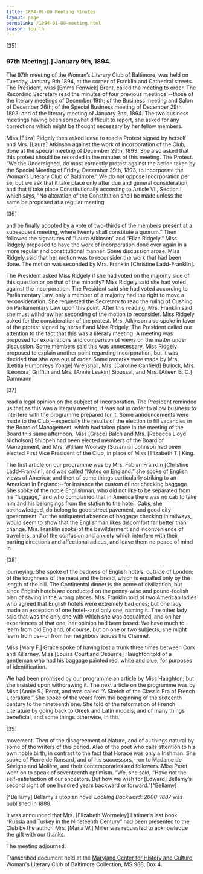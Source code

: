 ```yaml
---
title: 1894-01-09 Meeting Minutes
layout: page
permalink: /1894-01-09-meeting.html
season: fourth
---
```

[35]

### 97th Meeting[.] January 9th, 1894.

The 97th meeting of the Woman’s Literary Club of Baltimore, was held on Tuesday, January 9th 1894, at the corner of Franklin and Cathedral streets. The President, Miss [Emma Fenwick] Brent, called the meeting to order. The Recording Secretary read the minutes of four previous meetings:--those of the literary meetings of December 19th; of the Business meeting and Salon of December 26th; of the Special Business meeting of December 29th 1893; and of the literary meeting of January 2nd, 1894. The two business meetings having been somewhat difficult to report, she asked for any corrections which might be thought necessary by her fellow members.

Miss [Eliza] Ridgely then asked leave to read a Protest signed by herself and Mrs. [Laura] Atkinson against the work of incorporation of the Club, done at the special meeting of December 29th, 1893. She also asked that this protest should be recorded in the minutes of this meeting. The Protest. “We the Undersigned, do most earnestly protest against the action taken by the Special Meeting of Friday, December 29th, 1893, to incorporate the Woman’s Literary Club of Baltimore.” We do not oppose Incorporation per se, but we ask that it take place only after due and general consideration, and that it take place Constitutionally according to Article VII, Section I, which says, “No alteration of the Constitution shall be made unless the same be proposed at a regular meeting

[36]

and be finally adopted by a vote of two-thirds of the members present at a subsequent meeting, where twenty shall constitute a quorum.” Then followed the signatures of “Laura Atkinson” and “Eliza Ridgely.” Miss Ridgely proposed to have the work of incorporation done over again in a more regular and constitutional manner. Some discussion arose. Miss Ridgely said that her motion was to reconsider the work that had been done. The motion was seconded by Mrs. Franklin [Christine Ladd-Franklin].

The President asked Miss Ridgely if she had voted on the majority side of this question or on that of the minority? Miss Ridgely said she had voted against the incorporation. The President said she had voted according to Parliamentary Law, only a member of a majority had the right to move a reconsideration. She requested the Secretary to read the ruling of Cushing on Parliamentary Law upon this point. After this reading, Mrs. Franklin said she must withdraw her seconding of the motion to reconsider. Miss Ridgely asked for the consideration of the protest. Mrs. Atkinson also spoke in favor of the protest signed by herself and Miss Ridgely. The President called our attention to the fact that this was a literary meeting. A meeting was proposed for explanations and comparison of views on the matter under discussion. Some members said this was unnecessary. Miss Ridgely proposed to explain another point regarding Incorporation, but it was decided that she was out of order. Some remarks were made by Mrs. [Letitia Humphreys Yonge] Wrenshall, Mrs. [Caroline Canfield] Bullock, Mrs. [Leonora] Griffith and Mrs. [Annie Leakin] Sioussat, and Mrs. [Aileen B. C.] Dammann

[37]

read a legal opinion on the subject of Incorporation. The President reminded us that as this was a literary meeting, it was not in order to allow business to interfere with the programme prepared for it. Some announcements were made to the Club;--especially the results of the election to fill vacancies in the Board of Management, which had taken place in the meeting of the Board this same afternoon. Miss [Grace] Balch and Mrs. [Rebecca Lloyd Nicholson] Shippen had been elected members of the Board of Management, and Mrs. William Woolsey [Susanna] Johnson had been elected First Vice President of the Club, in place of Miss [Elizabeth T.] King.

The first article on our programme was by Mrs. Fabian Franklin [Christine Ladd-Franklin], and was called “Notes on England.” she spoke of English views of America; and then of some things particularly striking to an American in England:--for instance the custom of not checking baggage. She spoke of the noble Englishman, who did not like to be separated from his “luggage,” and who complained that in America there was no cab to take him and his belongings from the station to the hotel. Cabs, she acknowledged, do belong to good street pavement, and good city government. But the antiquated absence of baggage checking in railways, would seem to show that the Englishman likes discomfort far better than change. Mrs. Franklin spoke of the bewilderment and inconvenience of travellers, and of the confusion and anxiety which interfere with their parting directions and affectional adieus, and leave them no peace of mind in

[38]

journeying. She spoke of the badness of English hotels, outside of London; of the toughness of the meat and the bread, which is equalled only by the length of the bill. The Continental dinner is the acme of civilization, but since English hotels are conducted on the penny-wise and pound-foolish plan of saving in the wrong places. Mrs. Franklin told of two American ladies who agreed that English hotels were extremely bad ones; but one lady made an exception of one hotel--and only one, naming it. The other lady said that was the only one with which she was acquainted, and on her experiences of that one, her opinion had been based. We have much to learn from old England, of course; but on one or two subjects, she might learn from us--or from her neighbors across the Channel.

Miss [Mary F.] Grace spoke of having lost a trunk three times between Cork and Killarney. Miss [Louisa Courtland Osburne] Haughton told of a gentleman who had his baggage painted red, white and blue, for purposes of identification.

We had been promised by our programme an article by Miss Haughton; but she insisted upon withdrawing it. The next article on the programme was by Miss [Annie S.] Perot, and was called “A Sketch of the Classic Era of French Literature.” She spoke of the years from the beginning of the sixteenth century to the nineteenth one. She told of the reformation of French Literature by going back to Greek and Latin models; and of many things beneficial, and some things otherwise, in this

[39]

movement. Then of the disagreement of Nature, and of all things natural by some of the writers of this period. Also of the poet who calls attention to his own noble birth, in contrast to the fact that Horace was only a Irishman. She spoke of Pierre de Ronsard, and of his successors,--on to Madame de Sévigne and Molière, and their contemporaries and followers. Miss Perot went on to speak of seventeenth optimism. “We, she said, “Have not the self-satisfaction of our ancestors. But how we wish for [Edward] Bellamy’s second sight of one hundred years backward or forward.”[^Bellamy]

[^Bellamy] Bellamy's utopian novel _Looking Backward: 2000-1887_ was published in 1888.

It was announced that Mrs. [Elizabeth Wormeley] Latimer’s last book “Russia and Turkey in the Nineteenth Century” had been presented to the Club by the author. Mrs. [Maria W.] Miller was requested to acknowledge the gift with our thanks.

The meeting adjourned.

Transcribed document held at the [Maryland Center for History and Culture](http://mdhs.org/), Woman's Literary Club of Baltimore Collection, MS 988, Box 4. 